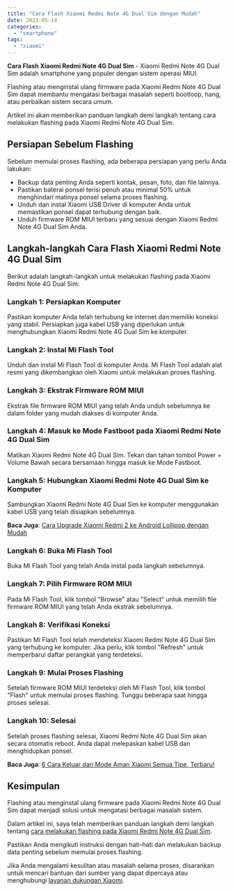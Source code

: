 ```yaml
---
title: "Cara Flash Xiaomi Redmi Note 4G Dual Sim dengan Mudah"
date: 2023-05-14
categories: 
  - "smartphone"
tags: 
  - "xiaomi"
---
```


**Cara Flash Xiaomi Redmi Note 4G Dual Sim** - Xiaomi Redmi Note 4G Dual Sim adalah smartphone yang populer dengan sistem operasi MIUI.

Flashing atau menginstal ulang firmware pada Xiaomi Redmi Note 4G Dual Sim dapat membantu mengatasi berbagai masalah seperti bootloop, hang, atau perbaikan sistem secara umum.

Artikel ini akan memberikan panduan langkah demi langkah tentang cara melakukan flashing pada Xiaomi Redmi Note 4G Dual Sim.

## Persiapan Sebelum Flashing

Sebelum memulai proses flashing, ada beberapa persiapan yang perlu Anda lakukan:

- Backup data penting Anda seperti kontak, pesan, foto, dan file lainnya.
- Pastikan baterai ponsel terisi penuh atau minimal 50% untuk menghindari matinya ponsel selama proses flashing.
- Unduh dan instal Xiaomi USB Driver di komputer Anda untuk memastikan ponsel dapat terhubung dengan baik.
- Unduh firmware ROM MIUI terbaru yang sesuai dengan Xiaomi Redmi Note 4G Dual Sim Anda.

## Langkah-langkah Cara Flash Xiaomi Redmi Note 4G Dual Sim

Berikut adalah langkah-langkah untuk melakukan flashing pada Xiaomi Redmi Note 4G Dual Sim:

### Langkah 1: Persiapkan Komputer

Pastikan komputer Anda telah terhubung ke internet dan memiliki koneksi yang stabil. Persiapkan juga kabel USB yang diperlukan untuk menghubungkan Xiaomi Redmi Note 4G Dual Sim ke komputer.

### Langkah 2: Instal Mi Flash Tool

Unduh dan instal Mi Flash Tool di komputer Anda. Mi Flash Tool adalah alat resmi yang dikembangkan oleh Xiaomi untuk melakukan proses flashing.

### Langkah 3: Ekstrak Firmware ROM MIUI

Ekstrak file firmware ROM MIUI yang telah Anda unduh sebelumnya ke dalam folder yang mudah diakses di komputer Anda.

### Langkah 4: Masuk ke Mode Fastboot pada Xiaomi Redmi Note 4G Dual Sim

Matikan Xiaomi Redmi Note 4G Dual Sim. Tekan dan tahan tombol Power + Volume Bawah secara bersamaan hingga masuk ke Mode Fastboot.

### Langkah 5: Hubungkan Xiaomi Redmi Note 4G Dual Sim ke Komputer

Sambungkan Xiaomi Redmi Note 4G Dual Sim ke komputer menggunakan kabel USB yang telah disiapkan sebelumnya.

**Baca Juga**: [Cara Upgrade Xiaomi Redmi 2 ke Android Lollipop dengan Mudah](https://ajiekusumadhany.com/cara-upgrade-xiaomi-redmi-2-ke-android-lollipop/)

### Langkah 6: Buka Mi Flash Tool

Buka Mi Flash Tool yang telah Anda instal pada langkah sebelumnya.

### Langkah 7: Pilih Firmware ROM MIUI

Pada Mi Flash Tool, klik tombol "Browse" atau "Select" untuk memilih file firmware ROM MIUI yang telah Anda ekstrak sebelumnya.

### Langkah 8: Verifikasi Koneksi

Pastikan Mi Flash Tool telah mendeteksi Xiaomi Redmi Note 4G Dual Sim yang terhubung ke komputer. Jika perlu, klik tombol "Refresh" untuk memperbarui daftar perangkat yang terdeteksi.

### Langkah 9: Mulai Proses Flashing

Setelah firmware ROM MIUI terdeteksi oleh Mi Flash Tool, klik tombol "Flash" untuk memulai proses flashing. Tunggu beberapa saat hingga proses selesai.

### Langkah 10: Selesai

Setelah proses flashing selesai, Xiaomi Redmi Note 4G Dual Sim akan secara otomatis reboot. Anda dapat melepaskan kabel USB dan menghidupkan ponsel.

**Baca Juga**: [6 Cara Keluar dari Mode Aman Xiaomi Semua Tipe, Terbaru!](https://ajiekusumadhany.com/cara-keluar-dari-mode-aman-xiaomi/)

## Kesimpulan

Flashing atau menginstal ulang firmware pada Xiaomi Redmi Note 4G Dual Sim dapat menjadi solusi untuk mengatasi berbagai masalah sistem.

Dalam artikel ini, saya telah memberikan panduan langkah demi langkah tentang [cara melakukan flashing pada Xiaomi Redmi Note 4G Dual Sim](https://ajiekusumadhany.com/blog/cara-flash-xiaomi-redmi-note-4g-dual-sim/).

Pastikan Anda mengikuti instruksi dengan hati-hati dan melakukan backup data penting sebelum memulai proses flashing.

Jika Anda mengalami kesulitan atau masalah selama proses, disarankan untuk mencari bantuan dari sumber yang dapat dipercaya atau menghubungi [layanan dukungan Xiaomi](https://www.mi.co.id/id/service/online/).
